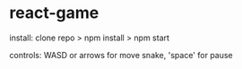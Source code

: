 # react-game
install:
clone repo >
npm install >
npm start

controls: WASD or arrows for move snake, 'space' for pause